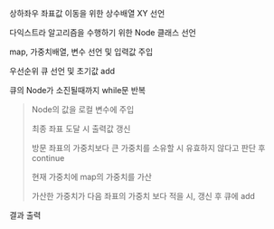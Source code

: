 상하좌우 좌표값 이동을 위한 상수배열 XY 선언

다익스트라 알고리즘을 수행하기 위한 Node 클래스 선언

map, 가중치배열, 변수 선언 및 입력값 주입

우선순위 큐 선언 및 초기값 add

큐의 Node가 소진될때까지 while문 반복
> Node의 값을 로컬 변수에 주입
>
> 최종 좌표 도달 시 출력값 갱신
>
> 방문 좌표의 가중치보다 큰 가중치를 소유할 시 유효하지 않다고 판단 후 continue
>
> 현재 가중치에 map의 가중치를 가산
>
> 가산한 가중치가 다음 좌표의 가중치 보다 적을 시, 갱신 후 큐에 add

결과 출력
